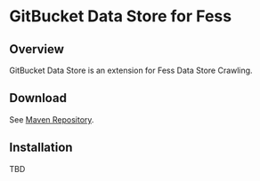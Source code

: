 GitBucket Data Store for Fess
=============================

## Overview

GitBucket Data Store is an extension for Fess Data Store Crawling.

## Download

See [Maven Repository](http://central.maven.org/maven2/org/codelibs/fess/fess-ds-gitbucket/).

## Installation

TBD

